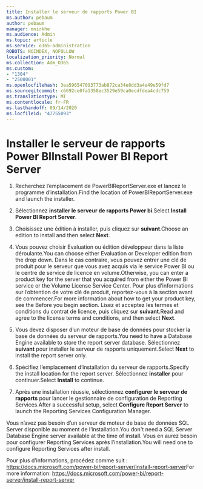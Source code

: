 ```yaml
---
title: Installer le serveur de rapports Power BI
ms.author: pebaum
author: pebaum
manager: mnirkhe
ms.audience: Admin
ms.topic: article
ms.service: o365-administration
ROBOTS: NOINDEX, NOFOLLOW
localization_priority: Normal
ms.collection: Adm_O365
ms.custom:
- "1304"
- "2500001"
ms.openlocfilehash: 3ea596547093773ab872ca34e8dd3a4e49e59fd7
ms.sourcegitcommit: c6692ce0fa1358ec3529e59ca0ecdfdea4cdc759
ms.translationtype: MT
ms.contentlocale: fr-FR
ms.lasthandoff: 09/14/2020
ms.locfileid: "47755093"
---
```

# <a name="install-power-bi-report-server"></a><span data-ttu-id="16564-102">Installer le serveur de rapports Power BI</span><span class="sxs-lookup"><span data-stu-id="16564-102">Install Power BI Report Server</span></span>

1. <span data-ttu-id="16564-103">Recherchez l’emplacement de PowerBIReportServer.exe et lancez le programme d’installation.</span><span class="sxs-lookup"><span data-stu-id="16564-103">Find the location of PowerBIReportServer.exe and launch the installer.</span></span>

2. <span data-ttu-id="16564-104">Sélectionnez **installer le serveur de rapports Power bi**.</span><span class="sxs-lookup"><span data-stu-id="16564-104">Select **Install Power BI Report Server**.</span></span>

3. <span data-ttu-id="16564-105">Choisissez une édition à installer, puis cliquez sur **suivant**.</span><span class="sxs-lookup"><span data-stu-id="16564-105">Choose an edition to install and then select **Next**.</span></span>

4. <span data-ttu-id="16564-106">Vous pouvez choisir Evaluation ou édition développeur dans la liste déroulante.</span><span class="sxs-lookup"><span data-stu-id="16564-106">You can choose either Evaluation or Developer edition from the drop down.</span></span>  <span data-ttu-id="16564-107">Dans le cas contraire, vous pouvez entrer une clé de produit pour le serveur que vous avez acquis via le service Power BI ou le centre de service de licence en volume.</span><span class="sxs-lookup"><span data-stu-id="16564-107">Otherwise, you can enter a product key for the server that you acquired from either the Power BI service or the Volume License Service Center.</span></span> <span data-ttu-id="16564-108">Pour plus d’informations sur l’obtention de votre clé de produit, reportez-vous à la section avant de commencer.</span><span class="sxs-lookup"><span data-stu-id="16564-108">For more information about how to get your product key, see the Before you begin section.</span></span> <span data-ttu-id="16564-109">Lisez et acceptez les termes et conditions du contrat de licence, puis cliquez sur **suivant**.</span><span class="sxs-lookup"><span data-stu-id="16564-109">Read and agree to the license terms and conditions, and then select **Next**.</span></span>

5. <span data-ttu-id="16564-110">Vous devez disposer d’un moteur de base de données pour stocker la base de données du serveur de rapports.</span><span class="sxs-lookup"><span data-stu-id="16564-110">You need to have a Database Engine available to store the report server database.</span></span> <span data-ttu-id="16564-111">Sélectionnez **suivant** pour installer le serveur de rapports uniquement.</span><span class="sxs-lookup"><span data-stu-id="16564-111">Select **Next** to install the report server only.</span></span>

6. <span data-ttu-id="16564-112">Spécifiez l’emplacement d’installation du serveur de rapports.</span><span class="sxs-lookup"><span data-stu-id="16564-112">Specify the install location for the report server.</span></span> <span data-ttu-id="16564-113">Sélectionnez **installer** pour continuer.</span><span class="sxs-lookup"><span data-stu-id="16564-113">Select **Install** to continue.</span></span>

7. <span data-ttu-id="16564-114">Après une installation réussie, sélectionnez **configurer le serveur de rapports** pour lancer le gestionnaire de configuration de Reporting Services.</span><span class="sxs-lookup"><span data-stu-id="16564-114">After a successful setup, select **Configure Report Server** to launch the Reporting Services Configuration Manager.</span></span>

<span data-ttu-id="16564-115">Vous n’avez pas besoin d’un serveur de moteur de base de données SQL Server disponible au moment de l’installation.</span><span class="sxs-lookup"><span data-stu-id="16564-115">You don't need a SQL Server Database Engine server available at the time of install.</span></span> <span data-ttu-id="16564-116">Vous en aurez besoin pour configurer Reporting Services après l’installation.</span><span class="sxs-lookup"><span data-stu-id="16564-116">You will need one to configure Reporting Services after install.</span></span>

<span data-ttu-id="16564-117">Pour plus d’informations, procédez comme suit : https://docs.microsoft.com/power-bi/report-server/install-report-server</span><span class="sxs-lookup"><span data-stu-id="16564-117">For more information: https://docs.microsoft.com/power-bi/report-server/install-report-server</span></span>
